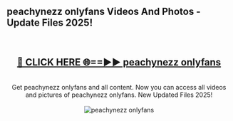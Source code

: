 <h2>peachynezz onlyfans Videos And Photos - Update Files 2025!</h2>
<br>
<div align="center">
<h2><a href="https://linkcuts.com/hfmhzwbr" rel="nofollow">🔴 CLICK HERE 🌐==►► peachynezz onlyfans</a></h2>
<br>
Get peachynezz onlyfans and all content. Now you can access all videos and pictures of peachynezz onlyfans. New Updated Files 2025!
<br>
<br>
<a href="https://linkcuts.com/hfmhzwbr" rel="nofollow" data-target="animated-image.originalLink"><img src="https://i.ibb.co.com/WyWwxjT/player-gif2.gif" alt="peachynezz onlyfans" style="max-width: 100%; display: inline-block;" data-target="animated-image.originalImage"></a>
</div>
<br>